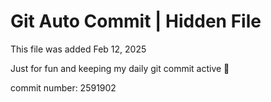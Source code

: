 # Git Auto Commit | Hidden File

This file was added Feb 12, 2025

Just for fun and keeping my daily git commit active 🤪

commit number: 2591902

